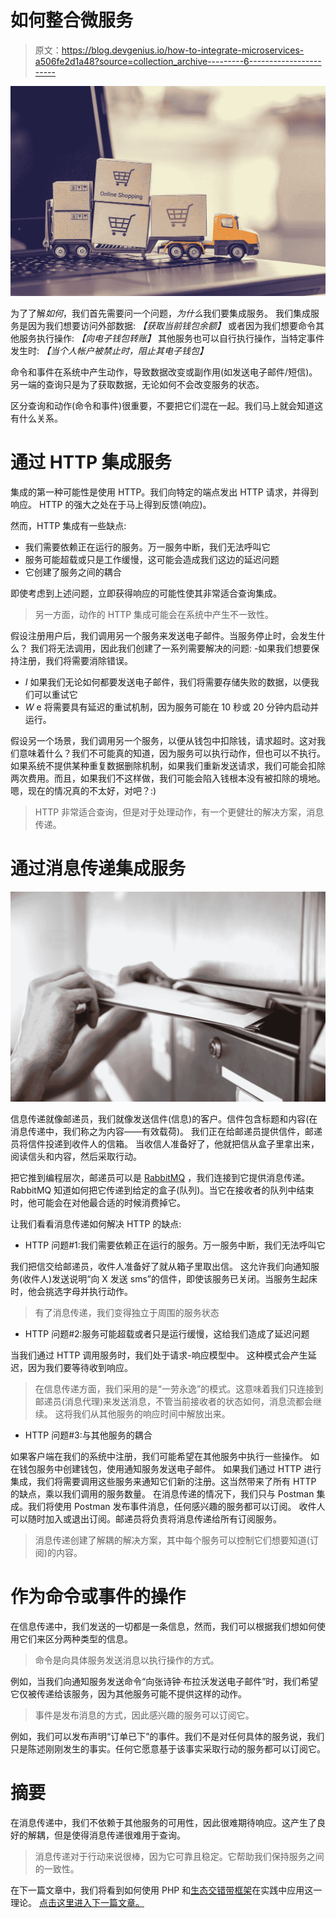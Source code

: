 # 如何整合微服务

> 原文：<https://blog.devgenius.io/how-to-integrate-microservices-a506fe2d1a48?source=collection_archive---------6----------------------->

![](img/6cdd7c839f2006512dc8f0b1b5c0054e.png)

为了了解*如何*，我们首先需要问一个问题，*为什么*我们要集成服务。
我们集成服务是因为我们想要访问外部数据:
*【获取当前钱包余额】*
或者因为我们想要命令其他服务执行操作:
*【向电子钱包转账】*
其他服务也可以自行执行操作，当特定事件发生时:
*【当个人帐户被禁止时，阻止其电子钱包】*

命令和事件在系统中产生动作，导致数据改变或副作用(如发送电子邮件/短信)。
另一端的查询只是为了获取数据，无论如何不会改变服务的状态。

区分查询和动作(命令和事件)很重要，不要把它们混在一起。我们马上就会知道这有什么关系。

# 通过 HTTP 集成服务

集成的第一种可能性是使用 HTTP。我们向特定的端点发出 HTTP 请求，并得到响应。
HTTP 的强大之处在于马上得到反馈(响应)。

然而，HTTP 集成有一些缺点:

*   我们需要依赖正在运行的服务。万一服务中断，我们无法呼叫它
*   服务可能超载或只是工作缓慢，这可能会造成我们这边的延迟问题
*   它创建了服务之间的耦合

即使考虑到上述问题，立即获得响应的可能性使其非常适合查询集成。

> 另一方面，动作的 HTTP 集成可能会在系统中产生不一致性。

假设注册用户后，我们调用另一个服务来发送电子邮件。当服务停止时，会发生什么？
我们将无法调用，因此我们创建了一系列需要解决的问题:
-如果我们想要保持注册，我们将需要消除错误。
- *I* 如果我们无论如何都要发送电子邮件，我们将需要存储失败的数据，以便我们可以重试它
- *W* e 将需要具有延迟的重试机制，因为服务可能在 10 秒或 20 分钟内启动并运行。

假设另一个场景，我们调用另一个服务，以便从钱包中扣除钱，请求超时。这对我们意味着什么？我们不可能真的知道，因为服务可以执行动作，但也可以不执行。如果系统不提供某种重复数据删除机制，如果我们重新发送请求，我们可能会扣除两次费用。而且，如果我们不这样做，我们可能会陷入钱根本没有被扣除的境地。嗯，现在的情况真的不太好，对吧？:)

> HTTP 非常适合查询，但是对于处理动作，有一个更健壮的解决方案，消息传递。

# 通过消息传递集成服务

![](img/a7b48b3e894a5a280c0a8b94fbd99d77.png)

信息传递就像邮递员，我们就像发送信件(信息)的客户。信件包含标题和内容(在消息传递中，我们称之为内容——有效载荷)。
我们正在给邮递员提供信件，邮递员将信件投递到收件人的信箱。
当收信人准备好了，他就把信从盒子里拿出来，阅读信头和内容，然后采取行动。

把它推到编程层次，邮递员可以是 [RabbitMQ](https://www.rabbitmq.com/) ，我们连接到它提供消息传递。RabbitMQ 知道如何把它传递到给定的盒子(队列)。当它在接收者的队列中结束时，他可能会在对他最合适的时候消费掉它。

让我们看看消息传递如何解决 HTTP 的缺点:

*   HTTP 问题#1:我们需要依赖正在运行的服务。万一服务中断，我们无法呼叫它

我们把信交给邮递员，收件人准备好了就从箱子里取出信。
这允许我们向通知服务(收件人)发送说明“向 X 发送 sms”的信件，即使该服务已关闭。当服务生起床时，他会挑选字母并执行动作。

> 有了消息传递，我们变得独立于周围的服务状态

*   HTTP 问题#2:服务可能超载或者只是运行缓慢，这给我们造成了延迟问题

当我们通过 HTTP 调用服务时，我们处于请求-响应模型中。
这种模式会产生延迟，因为我们要等待收到响应。

> 在信息传递方面，我们采用的是“一劳永逸”的模式。这意味着我们只连接到邮递员(消息代理)来发送消息，不管当前接收者的状态如何，消息流都会继续。
> 这将我们从其他服务的响应时间中解放出来。

*   HTTP 问题#3:与其他服务的耦合

如果客户端在我们的系统中注册，我们可能希望在其他服务中执行一些操作。
如在钱包服务中创建钱包，使用通知服务发送电子邮件。
如果我们通过 HTTP 进行集成，我们将需要调用这些服务来通知它们新的注册。这当然带来了所有 HTTP 的缺点，乘以我们调用的服务数量。
在消息传递的情况下，我们只与 Postman 集成。我们将使用 Postman 发布事件消息，任何感兴趣的服务都可以订阅。
收件人可以随时加入或退出订阅。邮递员将负责将消息传递给所有订阅服务。

> 消息传递创建了解耦的解决方案，其中每个服务可以控制它们想要知道(订阅)的内容。

# 作为命令或事件的操作

在信息传递中，我们发送的一切都是一条信息，然而，我们可以根据我们想如何使用它们来区分两种类型的信息。

> 命令是向具体服务发送消息以执行操作的方式。

例如，当我们向通知服务发送命令“向张诗钟·布拉沃发送电子邮件”时，我们希望它仅被传递给该服务，因为其他服务可能不提供这样的动作。

> 事件是发布消息的方式，因此感兴趣的服务可以订阅它。

例如，我们可以发布声明“订单已下”的事件。我们不是对任何具体的服务说，我们只是陈述刚刚发生的事实。任何它愿意基于该事实采取行动的服务都可以订阅它。

# 摘要

在消息传递中，我们不依赖于其他服务的可用性，因此很难期待响应。这产生了良好的解耦，但是使得消息传递很难用于查询。

> 消息传递对于行动来说很棒，因为它可靠且稳定。它帮助我们保持服务之间的一致性。

在下一篇文章中，我们将看到如何使用 PHP 和[生态交错带框架](https://github.com/ecotoneFramework/ecotone)在实践中应用这一理论。
[点击这里进入下一篇文章。](https://dariuszgafka.medium.com/starting-with-microservices-in-php-6e3c411f3d27)